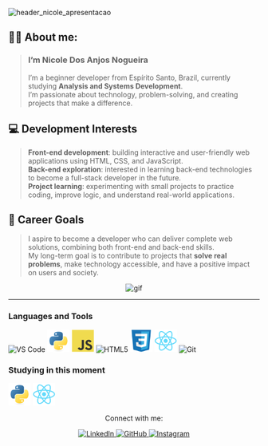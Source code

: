 ![header_nicole_apresentacao](https://github.com/user-attachments/assets/8bafc5f6-bc66-4cc1-9f98-fbf5eafbdbb3)


## 👩‍💻 About me:

>### I’m Nicole Dos Anjos Nogueira
>I’m a beginner developer from Espírito Santo, Brazil, currently studying **Analysis and Systems Development**.  
>I’m passionate about technology, problem-solving, and creating projects that make a difference.  


## 💻 Development Interests

>**Front-end development**: building interactive and user-friendly web applications using HTML, CSS, and JavaScript.  
>**Back-end exploration**: interested in learning back-end technologies to become a full-stack developer in the future.  
>**Project learning**: experimenting with small projects to practice coding, improve logic, and understand real-world applications.  

## 🌱 Career Goals

>I aspire to become a developer who can deliver complete web solutions, combining both front-end and back-end skills.  
>My long-term goal is to contribute to projects that **solve real problems**, make technology accessible, and have a positive impact on users and society.



<div align="left">



</div>

<p align="center">
  <img src="https://github.com/user-attachments/assets/a450005b-a9d5-4783-8479-a58074abeb0c" alt="gif" />
</p>


----

 ### Languages and Tools


<p align="left">
  
  <img src="https://cdn.jsdelivr.net/gh/devicons/devicon/icons/vscode/vscode-original.svg" alt="VS Code" width="45" height="45"/>
  <img src="https://raw.githubusercontent.com/devicons/devicon/master/icons/python/python-original.svg" alt="Python" width="45" height="45"/>
  <img src="https://raw.githubusercontent.com/devicons/devicon/master/icons/javascript/javascript-original.svg" alt="JavaScript" width="45" height="45"/>
  <img src="https://cdn.jsdelivr.net/gh/devicons/devicon/icons/html5/html5-original.svg" alt="HTML5" width="45" height="45"/>
  <img src="https://raw.githubusercontent.com/devicons/devicon/master/icons/css3/css3-original.svg" alt="CSS3" width="45" height="45"/>
  <img src="https://raw.githubusercontent.com/devicons/devicon/master/icons/react/react-original.svg" alt="React" width="45" height="45"/>
  <img src="https://www.vectorlogo.zone/logos/git-scm/git-scm-icon.svg" alt="Git" width="45" height="45"/>

  
### Studying in this moment

<p align="left">
  
 <img src="https://raw.githubusercontent.com/devicons/devicon/master/icons/python/python-original.svg" alt="Python" width="45" height="45"/>

<img src="https://raw.githubusercontent.com/devicons/devicon/master/icons/react/react-original.svg" alt="React" width="45" height="45"/>    

<p align="center"> 
 Connect with me:
<p align="center">                
  <!-- LinkedIn -->
  <a href="https://www.linkedin.com/in/nicole-dos-anjos-nogueira-126016315/">
    <img src="https://img.shields.io/badge/LinkedIn-0077B5?style=for-the-badge&logo=linkedin&logoColor=white" alt="LinkedIn"/>
  </a>
  
  <!-- GitHub -->
  <a href="https://github.com/">
    <img src="https://img.shields.io/badge/GitHub-181717?style=for-the-badge&logo=github&logoColor=white" alt="GitHub"/>
  </a>
 
  <!-- Instagram -->
  <a href="https://www.instagram.com/nicoleeih/">
    <img src="https://img.shields.io/badge/Instagram-E4405F?style=for-the-badge&logo=instagram&logoColor=white" alt="Instagram"/>
  </a>



</table>

  
